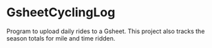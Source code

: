 # GsheetCyclingLog

Program to upload daily rides to a Gsheet. This project also tracks the season totals for mile and time ridden.
